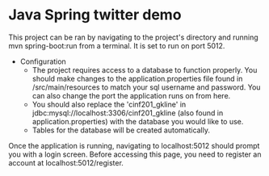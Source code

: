 # Java Spring twitter demo

This project can be ran by navigating to the project's directory and running mvn spring-boot:run from a terminal. It is set to run on port 5012.

* Configuration
  * The project requires access to a database to function properly. You should make changes to the application.properties file found in
/src/main/resources to match your sql username and password. You can also change the port the application runs on from here.
  * You should also replace the 'cinf201_gkline' in jdbc:mysql://localhost:3306/cinf201_gkline (also found in application.properties)
with the database you would like to use.
  * Tables for the database will be created automatically.

Once the application is running, navigating to localhost:5012 should prompt you with a login screen. Before accessing this page, you need
to register an account at localhost:5012/register.

